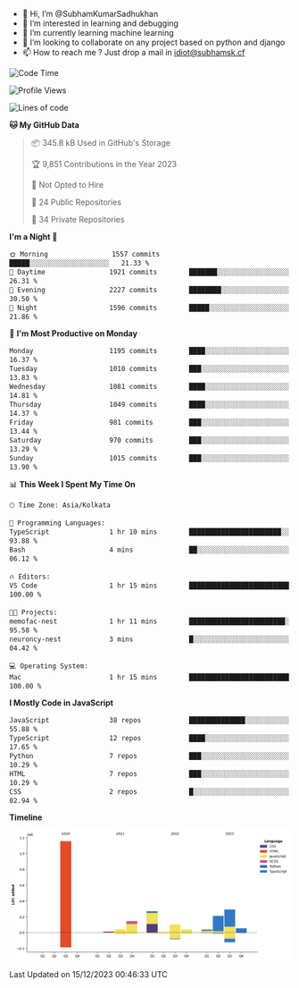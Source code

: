 - 👋 Hi, I’m @SubhamKumarSadhukhan
- 👀 I’m interested in learning and debugging
- 🌱 I’m currently learning machine learning
- 💞️ I’m looking to collaborate on any project based on python and django
- 📫 How to reach me ?
      Just drop a mail in idiot@subhamsk.cf

<!---
SubhamKumarSadhukhan/SubhamKumarSadhukhan is a ✨ special ✨ repository because its `README.md` (this file) appears on your GitHub profile.
You can click the Preview link to take a look at your changes.
--->


<!--START_SECTION:waka-->
![Code Time](http://img.shields.io/badge/Code%20Time-1%2C760%20hrs%2052%20mins-blue)

![Profile Views](http://img.shields.io/badge/Profile%20Views-0-blue)

![Lines of code](https://img.shields.io/badge/From%20Hello%20World%20I%27ve%20Written-2.4%20million%20lines%20of%20code-blue)

**🐱 My GitHub Data** 

> 📦 345.8 kB Used in GitHub's Storage 
 > 
> 🏆 9,851 Contributions in the Year 2023
 > 
> 🚫 Not Opted to Hire
 > 
> 📜 24 Public Repositories 
 > 
> 🔑 34 Private Repositories 
 > 
**I'm a Night 🦉** 

```text
🌞 Morning                1557 commits        █████░░░░░░░░░░░░░░░░░░░░   21.33 % 
🌆 Daytime                1921 commits        ███████░░░░░░░░░░░░░░░░░░   26.31 % 
🌃 Evening                2227 commits        ████████░░░░░░░░░░░░░░░░░   30.50 % 
🌙 Night                  1596 commits        █████░░░░░░░░░░░░░░░░░░░░   21.86 % 
```
📅 **I'm Most Productive on Monday** 

```text
Monday                   1195 commits        ████░░░░░░░░░░░░░░░░░░░░░   16.37 % 
Tuesday                  1010 commits        ███░░░░░░░░░░░░░░░░░░░░░░   13.83 % 
Wednesday                1081 commits        ████░░░░░░░░░░░░░░░░░░░░░   14.81 % 
Thursday                 1049 commits        ████░░░░░░░░░░░░░░░░░░░░░   14.37 % 
Friday                   981 commits         ███░░░░░░░░░░░░░░░░░░░░░░   13.44 % 
Saturday                 970 commits         ███░░░░░░░░░░░░░░░░░░░░░░   13.29 % 
Sunday                   1015 commits        ███░░░░░░░░░░░░░░░░░░░░░░   13.90 % 
```


📊 **This Week I Spent My Time On** 

```text
🕑︎ Time Zone: Asia/Kolkata

💬 Programming Languages: 
TypeScript               1 hr 10 mins        ███████████████████████░░   93.88 % 
Bash                     4 mins              ██░░░░░░░░░░░░░░░░░░░░░░░   06.12 % 

🔥 Editors: 
VS Code                  1 hr 15 mins        █████████████████████████   100.00 % 

🐱‍💻 Projects: 
memofac-nest             1 hr 11 mins        ████████████████████████░   95.58 % 
neuroncy-nest            3 mins              █░░░░░░░░░░░░░░░░░░░░░░░░   04.42 % 

💻 Operating System: 
Mac                      1 hr 15 mins        █████████████████████████   100.00 % 
```

**I Mostly Code in JavaScript** 

```text
JavaScript               38 repos            ██████████████░░░░░░░░░░░   55.88 % 
TypeScript               12 repos            ████░░░░░░░░░░░░░░░░░░░░░   17.65 % 
Python                   7 repos             ███░░░░░░░░░░░░░░░░░░░░░░   10.29 % 
HTML                     7 repos             ███░░░░░░░░░░░░░░░░░░░░░░   10.29 % 
CSS                      2 repos             █░░░░░░░░░░░░░░░░░░░░░░░░   02.94 % 
```



**Timeline**

![Lines of Code chart](https://raw.githubusercontent.com/SubhamKumarSadhukhan/SubhamKumarSadhukhan/main/assets/bar_graph.png)


 Last Updated on 15/12/2023 00:46:33 UTC
<!--END_SECTION:waka-->
